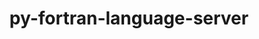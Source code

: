---
title: "py-fortran-language-server"
layout: cache
categories: [package, develop]
meta: {"compilers": ["gcc@10.2.1", "gcc@10.5.0", "gcc@13.3.0", "gcc@14.2.0", "gcc@7.5.0"], "num_specs": 44, "num_specs_by_stack": {"developer-tools": 4, "developer-tools-aarch64-linux-gnu": 13, "developer-tools-darwin": 13, "developer-tools-manylinux2014": 1, "developer-tools-x86_64_v3-linux-gnu": 13, "root": 44}, "oss": ["centos7", "rhel8", "sequoia", "ubuntu18.04"], "platforms": ["darwin", "linux"], "stacks": ["developer-tools", "developer-tools-aarch64-linux-gnu", "developer-tools-darwin", "developer-tools-manylinux2014", "developer-tools-x86_64_v3-linux-gnu", "root"], "targets": ["aarch64", "x86_64_v3"], "versions": ["1.12.0"]}
spec_details: [{"compiler": "gcc@10.5.0", "hash": "2negfdlrjklm22wnjzvjwhkix6qkhfau", "os": "centos7", "platform": "linux", "size": "-", "stacks": ["developer-tools-x86_64_v3-linux-gnu", "root"], "target": "x86_64_v3", "variants": ["build_system=python_pip"], "versions": ["1.12.0"]}, {"compiler": "gcc@13.3.0", "hash": "423zgy7uzgdejtfxxa22h5b36753qo5o", "os": "rhel8", "platform": "linux", "size": "-", "stacks": ["developer-tools-aarch64-linux-gnu", "root"], "target": "aarch64", "variants": ["build_system=python_pip"], "versions": ["1.12.0"]}, {"compiler": "gcc@14.2.0", "hash": "43sfwdvltdj5qktsocryzngpolwhegoj", "os": "sequoia", "platform": "darwin", "size": "-", "stacks": ["developer-tools-darwin", "root"], "target": "aarch64", "variants": ["build_system=python_pip"], "versions": ["1.12.0"]}, {"compiler": "gcc@13.3.0", "hash": "4cu4a7cfuu37673sgaotxuyzhyy3ozpp", "os": "rhel8", "platform": "linux", "size": "-", "stacks": ["developer-tools-aarch64-linux-gnu", "root"], "target": "aarch64", "variants": ["build_system=python_pip"], "versions": ["1.12.0"]}, {"compiler": "gcc@14.2.0", "hash": "4dysuwhzlddmiq2maixke5uptp3de76k", "os": "sequoia", "platform": "darwin", "size": "-", "stacks": ["developer-tools-darwin", "root"], "target": "aarch64", "variants": ["build_system=python_pip"], "versions": ["1.12.0"]}, {"compiler": "gcc@10.5.0", "hash": "62uk7em2u2c5hsrk4hsyr6lyasx5oygp", "os": "centos7", "platform": "linux", "size": "-", "stacks": ["developer-tools-x86_64_v3-linux-gnu", "root"], "target": "x86_64_v3", "variants": ["build_system=python_pip"], "versions": ["1.12.0"]}, {"compiler": "gcc@13.3.0", "hash": "7aqt6n2yzzu5qve6zu2tbebmyir25vee", "os": "rhel8", "platform": "linux", "size": "-", "stacks": ["developer-tools-aarch64-linux-gnu", "root"], "target": "aarch64", "variants": ["build_system=python_pip"], "versions": ["1.12.0"]}, {"compiler": "gcc@13.3.0", "hash": "ahfax7mkvekordjilgbgxcxlq3m64hg6", "os": "rhel8", "platform": "linux", "size": "-", "stacks": ["developer-tools-aarch64-linux-gnu", "root"], "target": "aarch64", "variants": ["build_system=python_pip"], "versions": ["1.12.0"]}, {"compiler": "gcc@10.5.0", "hash": "cs3kg7jamxrmpc4oelqussasbjbaprd3", "os": "centos7", "platform": "linux", "size": "-", "stacks": ["developer-tools-x86_64_v3-linux-gnu", "root"], "target": "x86_64_v3", "variants": ["build_system=python_pip"], "versions": ["1.12.0"]}, {"compiler": "gcc@10.5.0", "hash": "dhmpdzqn3afniceksa6i3kz6yvzpv3xb", "os": "centos7", "platform": "linux", "size": "-", "stacks": ["developer-tools-x86_64_v3-linux-gnu", "root"], "target": "x86_64_v3", "variants": ["build_system=python_pip"], "versions": ["1.12.0"]}, {"compiler": "gcc@10.5.0", "hash": "eiyiwugyx32vpgx2okl7xummtz3jxziz", "os": "centos7", "platform": "linux", "size": "-", "stacks": ["developer-tools-x86_64_v3-linux-gnu", "root"], "target": "x86_64_v3", "variants": ["build_system=python_pip"], "versions": ["1.12.0"]}, {"compiler": "gcc@14.2.0", "hash": "fheswa2zx4g7enxrwcr7cwb7dh56z7u2", "os": "sequoia", "platform": "darwin", "size": "-", "stacks": ["developer-tools-darwin", "root"], "target": "aarch64", "variants": ["build_system=python_pip"], "versions": ["1.12.0"]}, {"compiler": "gcc@13.3.0", "hash": "fnenmrvudbp2cc3wzr3ywpcka3cyulpl", "os": "rhel8", "platform": "linux", "size": "-", "stacks": ["developer-tools-aarch64-linux-gnu", "root"], "target": "aarch64", "variants": ["build_system=python_pip"], "versions": ["1.12.0"]}, {"compiler": "gcc@10.5.0", "hash": "gaoskg5gn3lhxj7puuudhcjvmce5bxqo", "os": "centos7", "platform": "linux", "size": "-", "stacks": ["developer-tools-x86_64_v3-linux-gnu", "root"], "target": "x86_64_v3", "variants": ["build_system=python_pip"], "versions": ["1.12.0"]}, {"compiler": "gcc@10.5.0", "hash": "hccp5bx2mnwrcpjex3j3cj4ddaemksot", "os": "centos7", "platform": "linux", "size": "-", "stacks": ["developer-tools-x86_64_v3-linux-gnu", "root"], "target": "x86_64_v3", "variants": ["build_system=python_pip"], "versions": ["1.12.0"]}, {"compiler": "gcc@14.2.0", "hash": "hk7iwync2brf2l57bhjbpbm733bciagj", "os": "sequoia", "platform": "darwin", "size": "-", "stacks": ["developer-tools-darwin", "root"], "target": "aarch64", "variants": ["build_system=python_pip"], "versions": ["1.12.0"]}, {"compiler": "gcc@10.5.0", "hash": "ho2d76cri3adntbwxd2loeftq2slbbsx", "os": "centos7", "platform": "linux", "size": "-", "stacks": ["developer-tools-x86_64_v3-linux-gnu", "root"], "target": "x86_64_v3", "variants": ["build_system=python_pip"], "versions": ["1.12.0"]}, {"compiler": "gcc@10.5.0", "hash": "hpbvddv62bmaioj4z3aqwqby7wleqxcp", "os": "centos7", "platform": "linux", "size": "-", "stacks": ["developer-tools-x86_64_v3-linux-gnu", "root"], "target": "x86_64_v3", "variants": ["build_system=python_pip"], "versions": ["1.12.0"]}, {"compiler": "gcc@10.5.0", "hash": "hwaoemkx34p4aixuvktxdoti4cgtydhr", "os": "centos7", "platform": "linux", "size": "-", "stacks": ["developer-tools-x86_64_v3-linux-gnu", "root"], "target": "x86_64_v3", "variants": ["build_system=python_pip"], "versions": ["1.12.0"]}, {"compiler": "gcc@14.2.0", "hash": "jriagnl5pjegg6wk4wwyyj7cgeoqg3dp", "os": "sequoia", "platform": "darwin", "size": "-", "stacks": ["developer-tools-darwin", "root"], "target": "aarch64", "variants": ["build_system=python_pip"], "versions": ["1.12.0"]}, {"compiler": "gcc@7.5.0", "hash": "k4irwbgozzbp3hegl4umxu2yvryl6ryg", "os": "ubuntu18.04", "platform": "linux", "size": "-", "stacks": ["developer-tools", "root"], "target": "x86_64_v3", "variants": ["build_system=python_pip"], "versions": ["1.12.0"]}, {"compiler": "gcc@13.3.0", "hash": "k7lkxjulrvs2e73ctnz4l5pmdi4bfnib", "os": "rhel8", "platform": "linux", "size": "-", "stacks": ["developer-tools-aarch64-linux-gnu", "root"], "target": "aarch64", "variants": ["build_system=python_pip"], "versions": ["1.12.0"]}, {"compiler": "gcc@7.5.0", "hash": "kalryetdetimebg2nptsvltt4haiberh", "os": "ubuntu18.04", "platform": "linux", "size": "-", "stacks": ["developer-tools", "root"], "target": "x86_64_v3", "variants": ["build_system=python_pip"], "versions": ["1.12.0"]}, {"compiler": "gcc@13.3.0", "hash": "mnofilgk3p65qri23nhqrkstbk6sdezy", "os": "rhel8", "platform": "linux", "size": "-", "stacks": ["developer-tools-aarch64-linux-gnu", "root"], "target": "aarch64", "variants": ["build_system=python_pip"], "versions": ["1.12.0"]}, {"compiler": "gcc@7.5.0", "hash": "ndhfibeaq2df5te3ykepuyz5u4asz6cd", "os": "ubuntu18.04", "platform": "linux", "size": "-", "stacks": ["developer-tools", "root"], "target": "x86_64_v3", "variants": ["build_system=python_pip"], "versions": ["1.12.0"]}, {"compiler": "gcc@14.2.0", "hash": "nogciv4efckiexxzbdwbytpjur5k64q3", "os": "sequoia", "platform": "darwin", "size": "-", "stacks": ["developer-tools-darwin", "root"], "target": "aarch64", "variants": ["build_system=python_pip"], "versions": ["1.12.0"]}, {"compiler": "gcc@13.3.0", "hash": "oiek7ie75noszdtca5nlyxpurs6aqluj", "os": "rhel8", "platform": "linux", "size": "-", "stacks": ["developer-tools-aarch64-linux-gnu", "root"], "target": "aarch64", "variants": ["build_system=python_pip"], "versions": ["1.12.0"]}, {"compiler": "gcc@13.3.0", "hash": "oo7ymx7buggtwkhmx2btttxohvje6pa3", "os": "rhel8", "platform": "linux", "size": "-", "stacks": ["developer-tools-aarch64-linux-gnu", "root"], "target": "aarch64", "variants": ["build_system=python_pip"], "versions": ["1.12.0"]}, {"compiler": "gcc@14.2.0", "hash": "q2rt4tlbkkihdkqnhwh62obtc3xvlymr", "os": "sequoia", "platform": "darwin", "size": "-", "stacks": ["developer-tools-darwin", "root"], "target": "aarch64", "variants": ["build_system=python_pip"], "versions": ["1.12.0"]}, {"compiler": "gcc@14.2.0", "hash": "qe36jyfm5uo56jfz2rmbcvxgxzwneohe", "os": "sequoia", "platform": "darwin", "size": "-", "stacks": ["developer-tools-darwin", "root"], "target": "aarch64", "variants": ["build_system=python_pip"], "versions": ["1.12.0"]}, {"compiler": "gcc@14.2.0", "hash": "qgh4yiuwfzmuywc3optvvrizi2vdlomh", "os": "sequoia", "platform": "darwin", "size": "-", "stacks": ["developer-tools-darwin", "root"], "target": "aarch64", "variants": ["build_system=python_pip"], "versions": ["1.12.0"]}, {"compiler": "gcc@10.5.0", "hash": "qx3ieskorvt5l7is2fwjkmpjfcinyuro", "os": "centos7", "platform": "linux", "size": "-", "stacks": ["developer-tools-x86_64_v3-linux-gnu", "root"], "target": "x86_64_v3", "variants": ["build_system=python_pip"], "versions": ["1.12.0"]}, {"compiler": "gcc@13.3.0", "hash": "rcjo4qrq4kdhcziplwjizic5q6kwoo7x", "os": "rhel8", "platform": "linux", "size": "-", "stacks": ["developer-tools-aarch64-linux-gnu", "root"], "target": "aarch64", "variants": ["build_system=python_pip"], "versions": ["1.12.0"]}, {"compiler": "gcc@14.2.0", "hash": "sowurhypef5zkpm7evfqwj6fkhvnkzmr", "os": "sequoia", "platform": "darwin", "size": "-", "stacks": ["developer-tools-darwin", "root"], "target": "aarch64", "variants": ["build_system=python_pip"], "versions": ["1.12.0"]}, {"compiler": "gcc@13.3.0", "hash": "tlaervjtgkqt2denonjfi6mlpv5dmhwi", "os": "rhel8", "platform": "linux", "size": "-", "stacks": ["developer-tools-aarch64-linux-gnu", "root"], "target": "aarch64", "variants": ["build_system=python_pip"], "versions": ["1.12.0"]}, {"compiler": "gcc@14.2.0", "hash": "vcd5v3hqrat3enyfk2ypxkl6j7zvifmk", "os": "sequoia", "platform": "darwin", "size": "-", "stacks": ["developer-tools-darwin", "root"], "target": "aarch64", "variants": ["build_system=python_pip"], "versions": ["1.12.0"]}, {"compiler": "gcc@14.2.0", "hash": "vgfvanc5da2i7aq6s7yedd5ygfaz6ozc", "os": "sequoia", "platform": "darwin", "size": "-", "stacks": ["developer-tools-darwin", "root"], "target": "aarch64", "variants": ["build_system=python_pip"], "versions": ["1.12.0"]}, {"compiler": "gcc@10.2.1", "hash": "wzmf6q5g7elgstqabymftowpxgaiyno6", "os": "centos7", "platform": "linux", "size": "-", "stacks": ["developer-tools-manylinux2014", "root"], "target": "x86_64_v3", "variants": ["build_system=python_pip"], "versions": ["1.12.0"]}, {"compiler": "gcc@13.3.0", "hash": "xnrr4eu6zx3gfx62qv4krmkbyglgftln", "os": "rhel8", "platform": "linux", "size": "-", "stacks": ["developer-tools-aarch64-linux-gnu", "root"], "target": "aarch64", "variants": ["build_system=python_pip"], "versions": ["1.12.0"]}, {"compiler": "gcc@7.5.0", "hash": "xsoniibglgqrt3bso2hetbszvgxeesnq", "os": "ubuntu18.04", "platform": "linux", "size": "-", "stacks": ["developer-tools", "root"], "target": "x86_64_v3", "variants": ["build_system=python_pip"], "versions": ["1.12.0"]}, {"compiler": "gcc@13.3.0", "hash": "y6eudms5dfwcp7jmyjy6a3rzgpynwnfn", "os": "rhel8", "platform": "linux", "size": "-", "stacks": ["developer-tools-aarch64-linux-gnu", "root"], "target": "aarch64", "variants": ["build_system=python_pip"], "versions": ["1.12.0"]}, {"compiler": "gcc@10.5.0", "hash": "zn5tifyl75zkwghcmy33h6kzv5twdp6e", "os": "centos7", "platform": "linux", "size": "-", "stacks": ["developer-tools-x86_64_v3-linux-gnu", "root"], "target": "x86_64_v3", "variants": ["build_system=python_pip"], "versions": ["1.12.0"]}, {"compiler": "gcc@10.5.0", "hash": "zu3t56cxkfnrwpluobqtan7mmpuavy3h", "os": "centos7", "platform": "linux", "size": "-", "stacks": ["developer-tools-x86_64_v3-linux-gnu", "root"], "target": "x86_64_v3", "variants": ["build_system=python_pip"], "versions": ["1.12.0"]}, {"compiler": "gcc@14.2.0", "hash": "zwanty6pvuvs3fccoyakugebwo2qqyj4", "os": "sequoia", "platform": "darwin", "size": "-", "stacks": ["developer-tools-darwin", "root"], "target": "aarch64", "variants": ["build_system=python_pip"], "versions": ["1.12.0"]}]
---